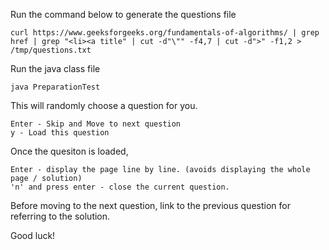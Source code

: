 Run the command below to generate the questions file

```
curl https://www.geeksforgeeks.org/fundamentals-of-algorithms/ | grep href | grep "<li><a title" | cut -d"\"" -f4,7 | cut -d">" -f1,2 > /tmp/questions.txt
```

Run the java class file
```
java PreparationTest
```

This will randomly choose a question for you.

    Enter - Skip and Move to next question
    y - Load this question

Once the quesiton is loaded, 

    Enter - display the page line by line. (avoids displaying the whole page / solution)
    'n' and press enter - close the current question. 

Before moving to the next question, link to the previous question for referring to the solution.

Good luck!
